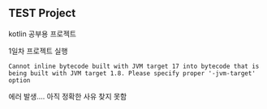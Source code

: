 ## TEST Project

kotlin 공부용 프로젝트

1일차 프로젝트 실행
```text
Cannot inline bytecode built with JVM target 17 into bytecode that is being built with JVM target 1.8. Please specify proper '-jvm-target' option
```
에러 발생.... 아직 정확한 사유 찾지 못함
